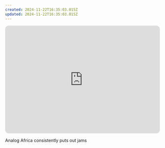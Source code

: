 ```yaml
---
created: 2024-11-22T16:35:03.015Z
updated: 2024-11-22T16:35:03.015Z
---
```

<iframe style="border-radius:12px" src="https://open.spotify.com/embed/album/5Fol8lbqQ41Hx7fF1w2gwk?utm_source=generator" width="100%" height="352" frameBorder="0" allowfullscreen="" allow="autoplay; clipboard-write; encrypted-media; fullscreen; picture-in-picture" loading="lazy"></iframe>

Analog Africa consistently puts out jams